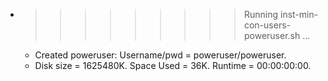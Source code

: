 * >>>>>>>>> Running inst-min-con-users-poweruser.sh ...
  * Created poweruser: Username/pwd = poweruser/poweruser.
  * Disk size = 1625480K. Space Used = 36K. Runtime = 00:00:00:00.

